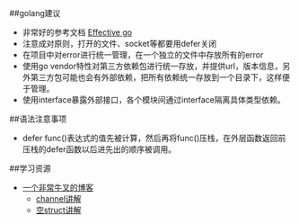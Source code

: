 ##golang建议
- 非常好的参考文档 [Effective go](https://golang.org/doc/effective_go.html)
- 注意成对原则，打开的文件、socket等都要用defer关闭
- 在项目中对error进行统一管理，在一个独立的文件中存放所有的error
- 使用go vendor特性对第三方依赖包进行统一存放，并提供url，版本信息，另外第三方包可能也会有外部依赖，把所有依赖统一存放到一个目录下，这样便于管理。
- 使用interface暴露外部接口，各个模块间通过interface隔离具体类型依赖。


##语法注意事项
- defer func()表达式的值先被计算，然后再将func()压栈，在外层函数返回前压栈的defer函数以后进先出的顺序被调用。


##学习资源
- [一个非常牛叉的博客](http://dave.cheney.net/)
	* [channel讲解](http://dave.cheney.net/2013/04/30/curious-channels)
	* [空struct讲解](http://dave.cheney.net/2014/03/25/the-empty-struct)

